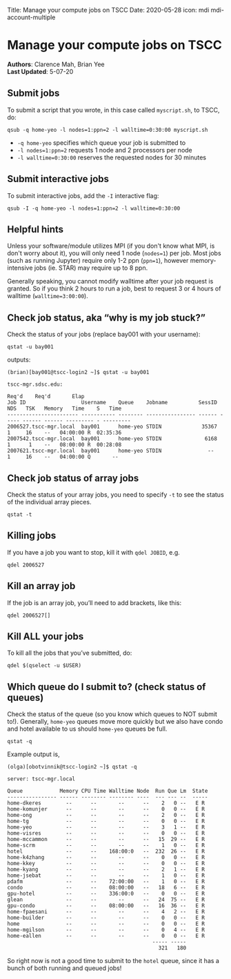 Title: Manage your compute jobs on TSCC
Date: 2020-05-28
icon: mdi mdi-account-multiple


# Manage your compute jobs on TSCC

**Authors**: Clarence Mah, Brian Yee<br>
**Last Updated**: 5-07-20


## Submit jobs

To submit a script that you wrote, in this case called `myscript.sh`, to TSCC, do:

```
qsub -q home-yeo -l nodes=1:ppn=2 -l walltime=0:30:00 myscript.sh
```

- `-q home-yeo` specifies which queue your job is submitted to
- `-l nodes=1:ppn=2` requests 1 node and 2 processors per node
- `-l walltime=0:30:00` reserves the requested nodes for 30 minutes

## Submit interactive jobs

To submit interactive jobs, add the `-I` interactive flag:

```
qsub -I -q home-yeo -l nodes=1:ppn=2 -l walltime=0:30:00
```

## Helpful hints

Unless your software/module utilizes MPI (if you don't know what MPI, is don't worry about it), you will only need 1 node (`nodes=1`) per job. Most jobs (such as running Jupyter) require only 1-2 ppn (`ppn=1`), however memory-intensive jobs (ie. STAR) may require up to 8 ppn.

Generally speaking, you cannot modify walltime after your job request is granted. So if you think 2 hours to run a job, best to request 3 or 4 hours of walltime (`walltime=3:00:00`).

## Check job status, aka “why is my job stuck?”

Check the status of your jobs (replace bay001 with your username):

```
qstat -u bay001
```

outputs:

```
(brian)[bay001@tscc-login2 ~]$ qstat -u bay001

tscc-mgr.sdsc.edu:
                                                                                  Req'd    Req'd       Elap
Job ID                  Username    Queue    Jobname          SessID  NDS   TSK   Memory   Time    S   Time
----------------------- ----------- -------- ---------------- ------ ----- ------ ------ --------- - ---------
2006527.tscc-mgr.local  bay001      home-yeo STDIN             35367     1     16    --   04:00:00 R  02:35:36
2007542.tscc-mgr.local  bay001      home-yeo STDIN              6168     1      1    --   08:00:00 R  00:28:08
2007621.tscc-mgr.local  bay001      home-yeo STDIN               --      1     16    --   04:00:00 Q       --
```

## Check job status of array jobs

Check the status of your array jobs, you need to specify `-t` to see the status of the individual array pieces.

```
qstat -t
```

## Killing jobs

If you have a job you want to stop, kill it with `qdel JOBID`, e.g.

```
qdel 2006527
```

## Kill an array job

If the job is an array job, you’ll need to add brackets, like this:

```
qdel 2006527[]
```

## Kill ALL your jobs

To kill all the jobs that you’ve submitted, do:

```
qdel $(qselect -u $USER)
```

## Which queue do I submit to? (check status of queues)

Check the status of the queue (so you know which queues to NOT submit to!). Generally, `home-yeo` queues move more quickly but we also have condo and hotel available to us should `home-yeo` queues be full.

```
qstat -q
```

Example output is,

```
(olga)[obotvinnik@tscc-login2 ~]$ qstat -q

server: tscc-mgr.local

Queue            Memory CPU Time Walltime Node  Run Que Lm  State
---------------- ------ -------- -------- ----  --- --- --  -----
home-dkeres        --      --       --      --    2   0 --   E R
home-komunjer      --      --       --      --    0   0 --   E R
home-ong           --      --       --      --    2   0 --   E R
home-tg            --      --       --      --    0   0 --   E R
home-yeo           --      --       --      --    3   1 --   E R
home-visres        --      --       --      --    0   0 --   E R
home-mccammon      --      --       --      --   15  29 --   E R
home-scrm          --      --       --      --    1   0 --   E R
hotel              --      --    168:00:0   --  232  26 --   E R
home-k4zhang       --      --       --      --    0   0 --   E R
home-kkey          --      --       --      --    0   0 --   E R
home-kyang         --      --       --      --    2   1 --   E R
home-jsebat        --      --       --      --    1   0 --   E R
pdafm              --      --    72:00:00   --    1   0 --   E R
condo              --      --    08:00:00   --   18   6 --   E R
gpu-hotel          --      --    336:00:0   --    0   0 --   E R
glean              --      --       --      --   24  75 --   E R
gpu-condo          --      --    08:00:00   --   16  36 --   E R
home-fpaesani      --      --       --      --    4   2 --   E R
home-builder       --      --       --      --    0   0 --   E R
home               --      --       --      --    0   0 --   E R
home-mgilson       --      --       --      --    0   4 --   E R
home-eallen        --      --       --      --    0   0 --   E R
                                               ----- -----
                                                 321   180
```

So right now is not a good time to submit to the `hotel` queue, since it has a bunch of both running and queued jobs!
